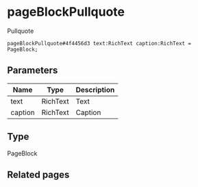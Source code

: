 # pageBlockPullquote
Pullquote

```
pageBlockPullquote#4f4456d3 text:RichText caption:RichText = PageBlock;
```

## Parameters
| Name | Type | Description |
| ---- | :----: | ----------- |
| text | RichText | Text |
| caption | RichText | Caption |


## Type
PageBlock

## Related pages

